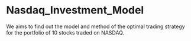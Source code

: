# Nasdaq_Investment_Model
We aims to find out the model and method of the optimal trading strategy for the portfolio of 10 stocks traded on NASDAQ.
